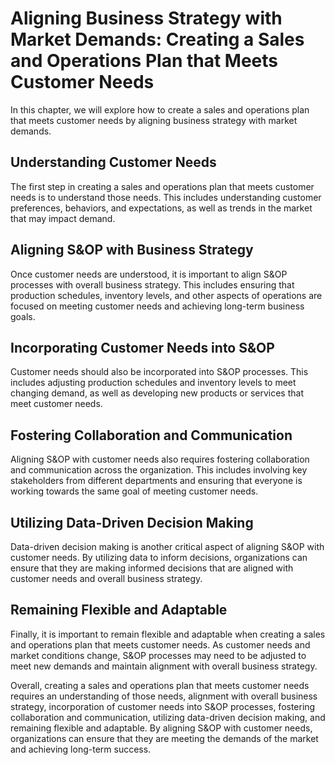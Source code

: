 Aligning Business Strategy with Market Demands: Creating a Sales and Operations Plan that Meets Customer Needs
==============================================================================================================

In this chapter, we will explore how to create a sales and operations plan that meets customer needs by aligning business strategy with market demands.

Understanding Customer Needs
----------------------------

The first step in creating a sales and operations plan that meets customer needs is to understand those needs. This includes understanding customer preferences, behaviors, and expectations, as well as trends in the market that may impact demand.

Aligning S\&OP with Business Strategy
-------------------------------------

Once customer needs are understood, it is important to align S\&OP processes with overall business strategy. This includes ensuring that production schedules, inventory levels, and other aspects of operations are focused on meeting customer needs and achieving long-term business goals.

Incorporating Customer Needs into S\&OP
---------------------------------------

Customer needs should also be incorporated into S\&OP processes. This includes adjusting production schedules and inventory levels to meet changing demand, as well as developing new products or services that meet customer needs.

Fostering Collaboration and Communication
-----------------------------------------

Aligning S\&OP with customer needs also requires fostering collaboration and communication across the organization. This includes involving key stakeholders from different departments and ensuring that everyone is working towards the same goal of meeting customer needs.

Utilizing Data-Driven Decision Making
-------------------------------------

Data-driven decision making is another critical aspect of aligning S\&OP with customer needs. By utilizing data to inform decisions, organizations can ensure that they are making informed decisions that are aligned with customer needs and overall business strategy.

Remaining Flexible and Adaptable
--------------------------------

Finally, it is important to remain flexible and adaptable when creating a sales and operations plan that meets customer needs. As customer needs and market conditions change, S\&OP processes may need to be adjusted to meet new demands and maintain alignment with overall business strategy.

Overall, creating a sales and operations plan that meets customer needs requires an understanding of those needs, alignment with overall business strategy, incorporation of customer needs into S\&OP processes, fostering collaboration and communication, utilizing data-driven decision making, and remaining flexible and adaptable. By aligning S\&OP with customer needs, organizations can ensure that they are meeting the demands of the market and achieving long-term success.
